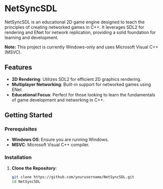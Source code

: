 # NetSyncSDL

NetSyncSDL is an educational 2D game engine designed to teach the principles of creating networked games in C++. It leverages SDL2 for rendering and ENet for network replication, providing a solid foundation for learning and development.

**Note:** This project is currently Windows-only and uses Microsoft Visual C++ (MSVC).

## Features

- **2D Rendering**: Utilizes SDL2 for efficient 2D graphics rendering.
- **Multiplayer Networking**: Built-in support for networked games using ENet.
- **Educational Focus**: Perfect for those looking to learn the fundamentals of game development and networking in C++.

## Getting Started

### Prerequisites

- **Windows OS**: Ensure you are running Windows.
- **MSVC**: Microsoft Visual C++ compiler.

### Installation

1. **Clone the Repository**:
   ```sh
   git clone https://github.com/yourusername/NetSyncSDL.git
   cd NetSyncSDL
